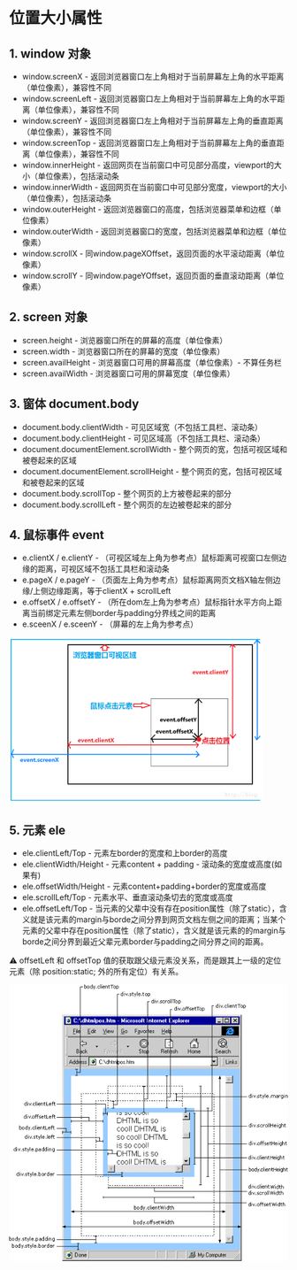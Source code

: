 # 位置大小属性

## 1. window 对象

- window.screenX - 返回浏览器窗口左上角相对于当前屏幕左上角的水平距离（单位像素），兼容性不同
- window.screenLeft  - 返回浏览器窗口左上角相对于当前屏幕左上角的水平距离（单位像素），兼容性不同
- window.screenY - 返回浏览器窗口左上角相对于当前屏幕左上角的垂直距离（单位像素），兼容性不同
- window.screenTop - 返回浏览器窗口左上角相对于当前屏幕左上角的垂直距离（单位像素），兼容性不同
- window.innerHeight - 返回网页在当前窗口中可见部分高度，viewport的大小（单位像素），包括滚动条
- window.innerWidth - 返回网页在当前窗口中可见部分宽度，viewport的大小（单位像素），包括滚动条
- window.outerHeight - 返回浏览器窗口的高度，包括浏览器菜单和边框（单位像素）
- window.outerWidth - 返回浏览器窗口的宽度，包括浏览器菜单和边框（单位像素）
- window.scrollX - 同window.pageXOffset，返回页面的水平滚动距离（单位像素）
- window.scrollY - 同window.pageYOffset，返回页面的垂直滚动距离（单位像素）



## 2. screen 对象

- screen.height - 浏览器窗口所在的屏幕的高度（单位像素）
- screen.width - 浏览器窗口所在的屏幕的宽度（单位像素）
- screen.availHeight - 浏览器窗口可用的屏幕高度（单位像素）- 不算任务栏
- screen.availWidth - 浏览器窗口可用的屏幕宽度（单位像素）



## 3. 窗体 document.body

- document.body.clientWidth - 可见区域宽（不包括工具栏、滚动条）
- document.body.clientHeight - 可见区域高（不包括工具栏、滚动条）
- document.documentElement.scrollWidth - 整个网页的宽，包括可视区域和被卷起来的区域
- document.documentElement.scrollHeight - 整个网页的宽，包括可视区域和被卷起来的区域
- document.body.scrollTop - 整个网页的上方被卷起来的部分
- document.body.scrollLeft - 整个网页的左边被卷起来的部分



## 4. 鼠标事件 event

- e.clientX / e.clientY - （可视区域左上角为参考点）鼠标距离可视窗口左侧边缘的距离，可视区域不包括工具栏和滚动条
- e.pageX / e.pageY - （页面左上角为参考点）鼠标距离网页文档X轴左侧边缘/上侧边缘距离，等于clientX + scrollLeft
- e.offsetX / e.offsetY  - （所在dom左上角为参考点）鼠标指针水平方向上距离当前绑定元素左侧border与padding分界线之间的距离
- e.sceenX / e.sceenY   - （屏幕的左上角为参考点）

<img src='img/pic1.png' height=300>



## 5. 元素 ele

- ele.clientLeft/Top - 元素左border的宽度和上border的高度
- ele.clientWidth/Height - 元素content + padding - 滚动条的宽度或高度(如果有)
- ele.offsetWidth/Height - 元素content+padding+border的宽度或高度
- ele.scrollLeft/Top - 元素水平、垂直滚动条切去的宽度或高度
- ele.offsetLeft/Top - 当元素的父辈中没有存在position属性（除了static），含义就是该元素的margin与borde之间分界到网页文档左侧之间的距离；当某个元素的父辈中存在position属性（除了static），含义就是该元素的的margin与borde之间分界到最近父辈元素border与padding之间分界之间的距离。

⚠️ offsetLeft 和 offsetTop 值的获取跟父级元素没关系，而是跟其上一级的定位元素（除 position:static; 外的所有定位）有关系。

<img src='./img/pic2.gif' height=500>